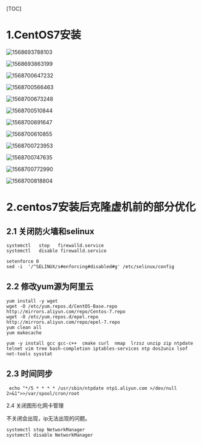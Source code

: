 [TOC]



# 1.CentOS7安装





![1568693788103](assets/1568693788103.png)





![1568693863199](assets/1568693863199.png)



![1568700647232](assets/1568700647232.png)

![1568700566463](assets/1568700566463.png)



![1568700673248](assets/1568700673248.png)

![1568700510844](assets/1568700510844.png)





![1568700691647](assets/1568700691647.png)



![1568700610855](assets/1568700610855.png)





![1568700723953](assets/1568700723953.png)



![1568700747635](assets/1568700747635.png)





![1568700772990](assets/1568700772990.png)



![1568700818804](assets/1568700818804.png)



# 2.centos7安装后克隆虚机前的部分优化



## 2.1 关闭防火墙和selinux

```shell
systemctl   stop   firewalld.service
systemctl   disable firewalld.service

setenforce 0
sed -i  '/^SELINUX/s#enforcing#disabled#g' /etc/selinux/config
```



## 2.2 修改yum源为阿里云

```shell
yum install -y wget 
wget -O /etc/yum.repos.d/CentOS-Base.repo http://mirrors.aliyun.com/repo/Centos-7.repo
wget -O /etc/yum.repos.d/epel.repo http://mirrors.aliyun.com/repo/epel-7.repo
yum clean all
yum makecache

yum -y install gcc gcc-c++  cmake curl  nmap  lrzsz unzip zip ntpdate telnet vim tree bash-completion iptables-services ntp dos2unix lsof net-tools sysstat
```



## 2.3 时间同步

```
 echo "*/5 * * * * /usr/sbin/ntpdate ntp1.aliyun.com >/dev/null 2>&1">>/var/spool/cron/root
```



2.4 关闭图形化网卡管理

不关闭会出现，ip无法出现的问题。

```shell
systemctl stop NetworkManager
systemctl disable NetworkManager
```



